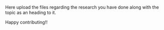 Here upload the files regarding the research you have done along with the topic as an heading to it.

Happy contributing!!
